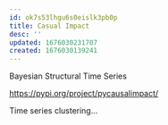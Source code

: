 ```yaml
---
id: ok7s53lhgu6s0eislk3pb0p
title: Casual Impact
desc: ''
updated: 1676030231707
created: 1676030139241
---
```



Bayesian Structural Time Series

https://pypi.org/project/pycausalimpact/

Time series clustering...